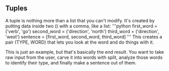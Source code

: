 ## Tuples

A tuple is nothing more than a list that you can't modify. It's
created by putting data inside two () with a comma, like a list:
'''python
first_word = ('verb', 'go')
second_word = ('direction', 'north')
third_word = ('direction', 'west')
sentence = [first_word, second_word, third_word]
'''
This creates a pair (TYPE, WORD) that lets you look at the word and do things with it.

This is just an example, but that's basically the end result. You want to take
raw input from the user, carve it into words with split, analyze those words
to identify their type, and finally make a sentence out of them.

